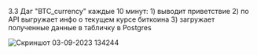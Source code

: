  3.3 Даг "BTC_currency" каждые 10 минут: 1) выводит приветствие 2) по API выгружает инфо о текущем курсе биткоина 3) загружает полученные данные в табличку в Postgres

 ![Скриншот 03-09-2023 134244](https://github.com/Nastya224/3.3/assets/94219446/bac9d478-ec56-4e19-b611-72fba5747853)
